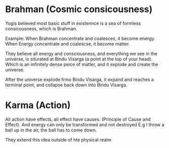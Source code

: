 # Brahman (Cosmic consicousness)

Yogis believed most basic stuff in existennce is a sea of formless consicousness, which is Brahman.

Example: 
When Brahman concentrate and coalesces, it become energy. 
When Energy concentrate and coalescse, it become matter.

They believe  all energy and consciousness, and everything we see in the universe, is siturated at Bindu Visarga (a point at the top of your head). Which is an infinitely dense peice of matter, and it explode and create the universe. 

After the universe explode frmo Bindu Visarga, it expand and reaches a terminal point, and collapse back down into Bindu Visarga.

# Karma (Action)

All action have effects, all effect have causes. (Principle of Cause and Effect).
And energy can only be transformed and not destroyed
E.g I throw a ball up in the air, the ball has to come down.

They extend this idea outside of hte physical realm